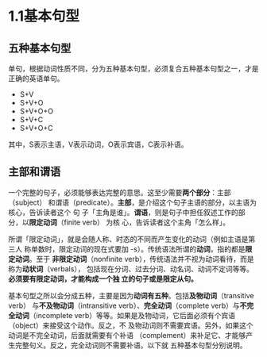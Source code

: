 # 1.1基本句型

## 五种基本句型

单句，根据动词性质不同，分为五种基本句型，必须复合五种基本句型之一，才是正确的英语单句。

- S+V
- S+V+O
- S+V+O+O
- S+V+C
- S+V+O+C

其中，S表示主语，V表示动词，O表示宾语，C表示补语。

## 主部和谓语

一个完整的句子，必须能够表达完整的意思。这至少需要**两个部分**：主部（subject）
和谓语（predicate）。**主部**，是介绍这个句子主语的部分，以主语为核心，告诉读者这个
句 子「主角是谁」。**谓语**，则是句子中担任叙述工作的部分，以**限定动词**（finite verb）
为核 心，告诉读者这个主角「怎么样」。  

所谓「限定动词」，就是会随人称、时态的不同而产生变化的动词（例如主语是第三人
称单数时，限定动词的现在式要加 -s）。传统语法所谓的**动词**，指的都是**限定动词**。至于
**非限定动词**（nonfinite verb），传统语法并不视为动词看待，而是称为**动状词**（verbals），
包括现在分词、过去分词、动名词、动词不定词等等。**必须要有限定动词，才能构成一个独
立的句子或是限定从句。**

基本句型之所以会分成五种，主要是因为**动词有五种**。包括**及物动词**（transitive verb）
与**不及物动词**（intransitive verb）、**完全动词**（complete verb）与**不完全动词**（incomplete
verb）等等。如果是及物动词，它后面必须有个宾语（object）来接受这个动作。反之，不
及物动词则不需要宾语。另外，如果这个动词是不完全动词，后面就需要有个补语
（complement）来补足它、才能够产生完整句义。反之，完全动词则不需要补语。以下就
五种基本句型分别说明。

```javascript





```

